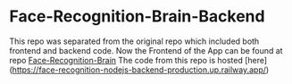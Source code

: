 # Face-Recognition-Brain-Backend

This repo was separated from the original repo which included both frontend and backend code.
Now the Frontend of the App can be found at repo [Face-Recognition-Brain](https://github.com/Rohit5551998/Face-Recognition-Brain)
The code from this repo is hosted [here] (https://face-recognition-nodejs-backend-production.up.railway.app/)
